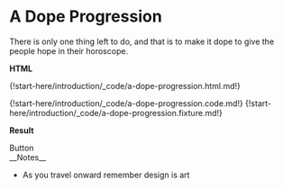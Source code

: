 # A Dope Progression

There is only one thing left to do, and that is to make it dope to give the people hope in their horoscope.

__HTML__

{!start-here/introduction/_code/a-dope-progression.html.md!}

<div class="cf"></div>

{!start-here/introduction/_code/a-dope-progression.code.md!}
{!start-here/introduction/_code/a-dope-progression.fixture.md!}

<div class="cf"></div>

__Result__

<div class="blue-dope-hover">Button</div>

<div class="cf"></div>

<div data-space="50"></div>
__Notes__

+ As you travel onward remember design is art

<div class="end-last"></div>

